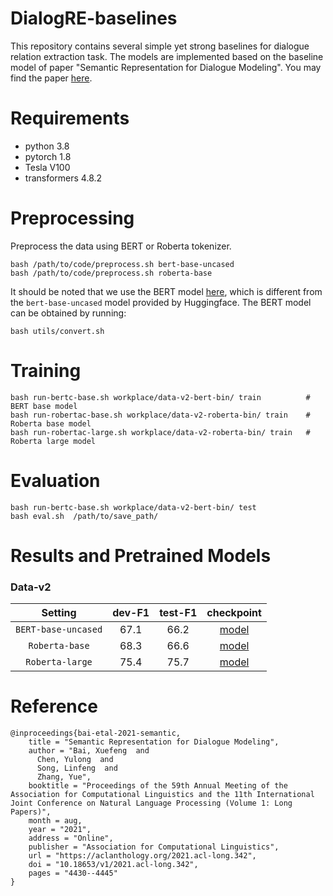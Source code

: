 # DialogRE-baselines
This repository contains several simple yet strong baselines for dialogue relation extraction task.
The models are implemented based on the baseline model of paper "Semantic Representation for Dialogue Modeling".
You may find the paper [here](https://arxiv.org/pdf/2105.10188).

# Requirements
+ python 3.8
+ pytorch 1.8
+ Tesla V100 
+ transformers 4.8.2


# Preprocessing
Preprocess the data using BERT or Roberta tokenizer.
```
bash /path/to/code/preprocess.sh bert-base-uncased
bash /path/to/code/preprocess.sh roberta-base
```
It should be noted that we use the BERT model [here](https://storage.googleapis.com/bert_models/2020_02_20/uncased_L-12_H-768_A-12.zip), which is different from the `bert-base-uncased` model provided by Huggingface.
The BERT model can be obtained by running:
```
bash utils/convert.sh
```
# Training
```
bash run-bertc-base.sh workplace/data-v2-bert-bin/ train          # BERT base model
bash run-robertac-base.sh workplace/data-v2-roberta-bin/ train    # Roberta base model
bash run-robertac-large.sh workplace/data-v2-roberta-bin/ train   # Roberta large model
```

# Evaluation
```
bash run-bertc-base.sh workplace/data-v2-bert-bin/ test
bash eval.sh  /path/to/save_path/
```

# Results and Pretrained Models

### Data-v2

|Setting|  dev-F1  | test-F1 | checkpoint |
|  :----:  | :---:|  :----:  | :----:  |
| `BERT-base-uncased`  | 67.1 | 66.2 | [model](https://1drv.ms/u/s!ArC7JSpdBblgmzAdphYs1uTHNS6U?e=eagT9A) |
| `Roberta-base`  | 68.3 | 66.6 | [model](https://1drv.ms/u/s!ArC7JSpdBblgmz650xDsNEOTf2RQ?e=ryBSDW) |
| `Roberta-large`  | 75.4 | 75.7 | [model](https://1drv.ms/u/s!ArC7JSpdBblgmz-wcgS-OO5T1Ftw?e=hLvAJ7) |


# Reference
```
@inproceedings{bai-etal-2021-semantic,
    title = "Semantic Representation for Dialogue Modeling",
    author = "Bai, Xuefeng  and
      Chen, Yulong  and
      Song, Linfeng  and
      Zhang, Yue",
    booktitle = "Proceedings of the 59th Annual Meeting of the Association for Computational Linguistics and the 11th International Joint Conference on Natural Language Processing (Volume 1: Long Papers)",
    month = aug,
    year = "2021",
    address = "Online",
    publisher = "Association for Computational Linguistics",
    url = "https://aclanthology.org/2021.acl-long.342",
    doi = "10.18653/v1/2021.acl-long.342",
    pages = "4430--4445"
}
```
